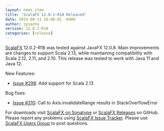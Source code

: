 ```yaml
---
layout: news_item
title: 'ScalaFX 12.0.2-R18 Released'
date: 2019-09-11 16:00:01 -0400
author: jpsacha
version: 12.0.2-R18
categories: [release]
---
```


[ScalaFX][1] 12.0.2-R18 was tested against JavaFX 12.0.8. Main improvements are changes to support Scala 2.13, while maintaining compatibility with Scala 2.12, 2.11, and 2.10. This release was tested to work with Java 11 and Java 12.

New Features:

* [Issue #298][298]: Add support for Scala 2.13

Bug fixes: 
   
* [Issue #310][310]: Call to Axis.invalidateRange results in StackOverflowError   

For downloads visit [ScalaFX on Sonatype][2] or [ScalaFX Releases][3] on GitHub. 
Please report any problems using [ScalaFX Issue Tracker][4]. 
Please use [ScalaFX Users Group][5] to post questions. 

[1]: http://scalafx.org
[2]: http://search.maven.org/#search&#124;ga&#124;1&#124;scalafx
[3]: https://github.com/scalafx/scalafx/releases
[4]: https://github.com/scalafx/scalafx/issues
[5]: https://groups.google.com/forum/#!forum/scalafx-users

[298]: https://github.com/scalafx/scalafx/pull/298
[310]: https://github.com/scalafx/scalafx/pull/310
